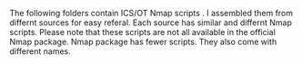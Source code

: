The following folders contain ICS/OT Nmap scripts . I assembled them from differnt sources for easy referal. Each source has similar and differnt Nmap 
scripts. Please note that these scripts are not all available in the official Nmap package. Nmap package has fewer scripts. 
They also come with different names. 
